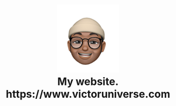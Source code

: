 <h1 align="center">
     <br>
        <a href="https://www.victoruniverse.com"><img src="https://raw.githubusercontent.com/cs50victor/personalwebsite/master/src/Assets/face.png" alt="my logo" width="170"></a>
    <br>
     My website.
    <br>
     https://www.victoruniverse.com
</h1>

